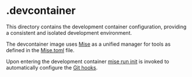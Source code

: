 # .devcontainer

This directory contains the development container configuration, providing a consistent and isolated development environment.

The devcontainer image uses [Mise](https://mise.jdx.dev/) as a unified manager for tools as defined in the [Mise.toml](../mise.toml) file.

Upon entering the development container [mise run init](../.mise/init.sh) is invoked to automatically configure the [Git hooks](../.githooks).
